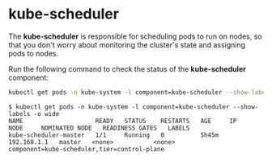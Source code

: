 # kube-scheduler

The **kube-scheduler** is responsible for scheduling pods to run on nodes, so that you don't worry about monitoring the cluster's state and assigning pods to nodes.

Run the following command to check the status of the **kube-scheduler** component:

```bash
kubectl get pods -n kube-system -l component=kube-scheduler --show-labels
```

```shell
$ kubectl get pods -n kube-system -l component=kube-scheduler --show-labels -o wide
NAME                    READY   STATUS    RESTARTS   AGE     IP            NODE     NOMINATED NODE   READINESS GATES   LABELS
kube-scheduler-master   1/1     Running   0          5h45m   192.168.1.1   master   <none>           <none>            component=kube-scheduler,tier=control-plane
```
